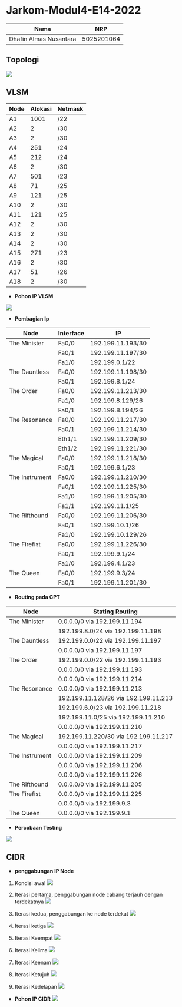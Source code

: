 # Jarkom-Modul4-E14-2022

| Nama                   | NRP        |
| ---------------------- | ---------- |
| Dhafin Almas Nusantara | 5025201064 |

## Topologi

![](./Modul%204.jpg)

## VLSM

| Node | Alokasi | Netmask |
| ---- | ------- | ------- |
| A1   | 1001    | /22     |
| A2   | 2       | /30     |
| A3   | 2       | /30     |
| A4   | 251     | /24     |
| A5   | 212     | /24     |
| A6   | 2       | /30     |
| A7   | 501     | /23     |
| A8   | 71      | /25     |
| A9   | 121     | /25     |
| A10  | 2       | /30     |
| A11  | 121     | /25     |
| A12  | 2       | /30     |
| A13  | 2       | /30     |
| A14  | 2       | /30     |
| A15  | 271     | /23     |
| A16  | 2       | /30     |
| A17  | 51      | /26     |
| A18  | 2       | /30     |

- **Pohon IP VLSM**

![](./Modul%204_VLSM.jpg)

- **Pembagian Ip**

| Node           | Interface | IP                |
| -------------- | --------- | ----------------- |
| The Minister   | Fa0/0     | 192.199.11.193/30 |
|                | Fa0/1     | 192.199.11.197/30 |
|                | Fa1/0     | 192.199.0.1/22    |
| The Dauntless  | Fa0/0     | 192.199.11.198/30 |
|                | Fa0/1     | 192.199.8.1/24    |
| The Order      | Fa0/0     | 192.199.11.213/30 |
|                | Fa1/0     | 192.199.8.129/26  |
|                | Fa0/1     | 192.199.8.194/26  |
| The Resonance  | Fa0/0     | 192.199.11.217/30 |
|                | Fa0/1     | 192.199.11.214/30 |
|                | Eth1/1    | 192.199.11.209/30 |
|                | Eth1/2    | 192.199.11.221/30 |
| The Magical    | Fa0/0     | 192.199.11.218/30 |
|                | Fa0/1     | 192.199.6.1/23    |
| The Instrument | Fa0/0     | 192.199.11.210/30 |
|                | Fa0/1     | 192.199.11.225/30 |
|                | Fa1/0     | 192.199.11.205/30 |
|                | Fa1/1     | 192.199.11.1/25   |
| The Rifthound  | Fa0/0     | 192.199.11.206/30 |
|                | Fa0/1     | 192.199.10.1/26   |
|                | Fa1/0     | 192.199.10.129/26 |
| The Firefist   | Fa0/0     | 192.199.11.226/30 |
|                | Fa0/1     | 192.199.9.1/24    |
|                | Fa1/0     | 192.199.4.1/23    |
| The Queen      | Fa0/0     | 192.199.9.3/24    |
|                | Fa0/1     | 192.199.11.201/30 |

- **Routing pada CPT**

| Node           | Stating Routing                      |
| -------------- | ------------------------------------ |
| The Minister   | 0.0.0.0/0 via 192.199.11.194         |
|                | 192.199.8.0/24 via 192.199.11.198    |
| The Dauntless  | 192.199.0.0/22 via 192.199.11.197    |
|                | 0.0.0.0/0 via 192.199.11.197         |
| The Order      | 192.199.0.0/22 via 192.199.11.193    |
|                | 0.0.0.0/0 via 192.199.11.193         |
|                | 0.0.0.0/0 via 192.199.11.214         |
| The Resonance  | 0.0.0.0/0 via 192.199.11.213         |
|                | 192.199.11.128/26 via 192.199.11.213 |
|                | 192.199.6.0/23 via 192.199.11.218    |
|                | 192.199.11.0/25 via 192.199.11.210   |
|                | 0.0.0.0/0 via 192.199.11.210         |
| The Magical    | 192.199.11.220/30 via 192.199.11.217 |
|                | 0.0.0.0/0 via 192.199.11.217         |
| The Instrument | 0.0.0.0/0 via 192.199.11.209         |
|                | 0.0.0.0/0 via 192.199.11.206         |
|                | 0.0.0.0/0 via 192.199.11.226         |
| The Rifthound  | 0.0.0.0/0 via 192.199.11.205         |
| The Firefist   | 0.0.0.0/0 via 192.199.11.225         |
|                | 0.0.0.0/0 via 192.199.9.3            |
| The Queen      | 0.0.0.0/0 via 192.199.9.1            |

- **Percobaan Testing**

![](./coba.jpg)

## CIDR

- **penggabungan IP Node**

1. Kondisi awal
   ![](./CIdr_awal.jpg)

2. Iterasi pertama, penggabungan node cabang terjauh dengan terdekatnya
   ![](./Cidr_1.jpg)

3. Iterasi kedua, penggabungan ke node terdekat
   ![](./Cidr_2.jpg)

4. Iterasi ketiga
   ![](./cidr_3.jpg)

5. Iterasi Keempat
   ![](./cidr_4.jpg)

6. Iterasi Kelima
   ![](./cidr_5.jpg)

7. Iterasi Keenam
   ![](./cidr_6.jpg)

8. Iterasi Ketujuh
   ![](./cidr_7.jpg)

9. Iterasi Kedelapan
   ![](./cidr_8.jpg)

- **Pohon IP CIDR**
  ![](./pohon_cidr.jpg)

